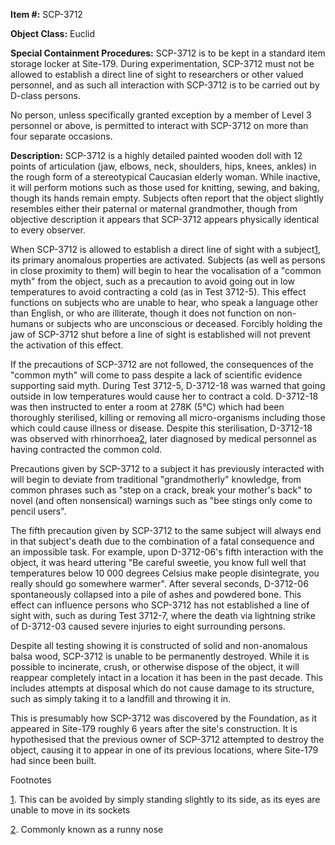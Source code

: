   
**Item #:** SCP-3712

**Object Class:** Euclid

**Special Containment Procedures:** SCP-3712 is to be kept in a standard item storage locker at Site-179. During experimentation, SCP-3712 must not be allowed to establish a direct line of sight to researchers or other valued personnel, and as such all interaction with SCP-3712 is to be carried out by D-class persons.

No person, unless specifically granted exception by a member of Level 3 personnel or above, is permitted to interact with SCP-3712 on more than four separate occasions.

**Description:** SCP-3712 is a highly detailed painted wooden doll with 12 points of articulation (jaw, elbows, neck, shoulders, hips, knees, ankles) in the rough form of a stereotypical Caucasian elderly woman. While inactive, it will perform motions such as those used for knitting, sewing, and baking, though its hands remain empty. Subjects often report that the object slightly resembles either their paternal or maternal grandmother, though from objective description it appears that SCP-3712 appears physically identical to every observer.

When SCP-3712 is allowed to establish a direct line of sight with a subject[1](javascript:;), its primary anomalous properties are activated. Subjects (as well as persons in close proximity to them) will begin to hear the vocalisation of a "common myth" from the object, such as a precaution to avoid going out in low temperatures to avoid contracting a cold (as in Test 3712-5). This effect functions on subjects who are unable to hear, who speak a language other than English, or who are illiterate, though it does not function on non-humans or subjects who are unconscious or deceased. Forcibly holding the jaw of SCP-3712 shut before a line of sight is established will not prevent the activation of this effect.

If the precautions of SCP-3712 are not followed, the consequences of the "common myth" will come to pass despite a lack of scientific evidence supporting said myth. During Test 3712-5, D-3712-18 was warned that going outside in low temperatures would cause her to contract a cold. D-3712-18 was then instructed to enter a room at 278K (5°C) which had been thoroughly sterilised, killing or removing all micro-organisms including those which could cause illness or disease. Despite this sterilisation, D-3712-18 was observed with rhinorrhoea[2](javascript:;), later diagnosed by medical personnel as having contracted the common cold.

Precautions given by SCP-3712 to a subject it has previously interacted with will begin to deviate from traditional "grandmotherly" knowledge, from common phrases such as "step on a crack, break your mother's back" to novel (and often nonsensical) warnings such as "bee stings only come to pencil users".

The fifth precaution given by SCP-3712 to the same subject will always end in that subject's death due to the combination of a fatal consequence and an impossible task. For example, upon D-3712-06's fifth interaction with the object, it was heard uttering "Be careful sweetie, you know full well that temperatures below 10 000 degrees Celsius make people disintegrate, you really should go somewhere warmer". After several seconds, D-3712-06 spontaneously collapsed into a pile of ashes and powdered bone. This effect can influence persons who SCP-3712 has not established a line of sight with, such as during Test 3712-7, where the death via lightning strike of D-3712-03 caused severe injuries to eight surrounding persons.

Despite all testing showing it is constructed of solid and non-anomalous balsa wood, SCP-3712 is unable to be permanently destroyed. While it is possible to incinerate, crush, or otherwise dispose of the object, it will reappear completely intact in a location it has been in the past decade. This includes attempts at disposal which do not cause damage to its structure, such as simply taking it to a landfill and throwing it in.

This is presumably how SCP-3712 was discovered by the Foundation, as it appeared in Site-179 roughly 6 years after the site's construction. It is hypothesised that the previous owner of SCP-3712 attempted to destroy the object, causing it to appear in one of its previous locations, where Site-179 had since been built.

Footnotes

[1](javascript:;). This can be avoided by simply standing slightly to its side, as its eyes are unable to move in its sockets

[2](javascript:;). Commonly known as a runny nose